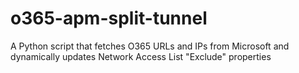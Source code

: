 # o365-apm-split-tunnel
A Python script that fetches O365 URLs and IPs from Microsoft and dynamically updates Network Access List "Exclude" properties
